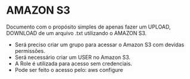 # AMAZON S3

Documento com o propósito simples de apenas fazer um UPLOAD, DOWNLOAD de um arquivo .txt utilizando o AMAZON S3.

- Será preciso criar um grupo para acessar o Amazon S3 com devidas permissões.
- Será necessário criar um USER no Amazon S3.
- A Role é utilizada para acesso sem credenciais.
- Pode ser feito o acesso pelo: aws configure

